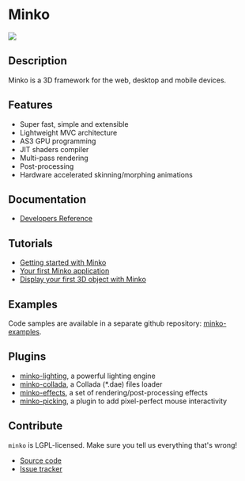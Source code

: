 Minko
=====

![](http://blogs.aerys.in/jeanmarc-leroux/wp-content/uploads/2012/05/256.png)

Description
-----------

Minko is a 3D framework for the web, desktop and mobile devices.

Features
--------

* Super fast, simple and extensible
* Lightweight MVC architecture
* AS3 GPU programming
* JIT shaders compiler
* Multi-pass rendering
* Post-processing
* Hardware accelerated skinning/morphing animations

Documentation
-------------

* [Developers Reference](http://answers.aerys.in/discussion/145/minko-2-developers-reference-download#Item_1)

Tutorials
---------

* [Getting started with Minko](http://blogs.aerys.in/jeanmarc-leroux/2012/05/28/getting-started-with-minko-2/)
* [Your first Minko application](http://blogs.aerys.in/jeanmarc-leroux/2012/08/03/tutorial-your-first-minko-application/)
* [Display your first 3D object with Minko](http://blogs.aerys.in/jeanmarc-leroux/2012/08/09/tutorial-display-your-first-3d-object-with-minko/)

Examples
--------

Code samples are available in a separate github repository: [minko-examples](https://github.com/aerys/minko-examples).

Plugins
-------

* [minko-lighting](https://github.com/aerys/minko-lighting), a powerful lighting engine
* [minko-collada](https://github.com/aerys/minko-collada), a Collada (*.dae) files loader
* [minko-effects](https://github.com/aerys/minko-effects), a set of rendering/post-processing effects
* [minko-picking](https://github.com/aerys/minko-picking), a plugin to add pixel-perfect mouse interactivity

Contribute
----------

`minko` is LGPL-licensed.  Make sure you tell us everything that's wrong!

* [Source code](https://github.com/aerys/minko)
* [Issue tracker](https://github.com/aerys/minko/issues)
